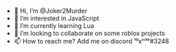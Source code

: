 - 👋 Hi, I’m @Joker2Murder
- 👀 I’m interested in JavaScript
- 🌱 I’m currently learning Lua
- 🤝 I’m looking to collaborate on some roblox projects
- 📫 How to reach me? Add me on discord ¹⁰ᴋⁿⁱᶠᵉ#3248 

<!---
Joker2Murder/Joker2Murder is a ✨ special ✨ repository because its `README.md` (this file) appears on your GitHub profile.
You can click the Preview link to take a look at your changes
--->
